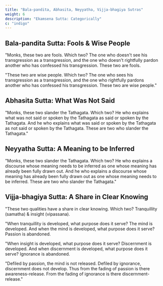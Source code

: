 ```yaml
---
title: "Bala-pandita, Abhasita, Neyyatha, Vijja-bhagiya Sutras"
weight: 6
description: "Ekamsena Sutta: Categorically"
c: "indigo"
---
```



## Bala-pandita Sutta: Fools & Wise People


"Monks, these two are fools. Which two? The one who doesn't see his transgression as a transgression, and the one who doesn't rightfully pardon another who has confessed his transgression. These two are fools.

"These two are wise people. Which two? The one who sees his transgression as a transgression, and the one who rightfully pardons another who has confessed his transgression. These two are wise people."



## Abhasita Sutta: What Was Not Said

"Monks, these two slander the Tathagata. Which two? He who explains what was not said or spoken by the Tathagata as said or spoken by the Tathagata. And he who explains what was said or spoken by the Tathagata as not said or spoken by the Tathagata. These are two who slander the Tathagata."


## Neyyatha Sutta: A Meaning to be Inferred

"Monks, these two slander the Tathagata. Which two? He who explains a discourse whose meaning needs to be inferred as one whose meaning has already been fully drawn out. And he who explains a discourse whose meaning has already been fully drawn out as one whose meaning needs to be inferred. These are two who slander the Tathagata."



## Vijja-bhagiya Sutta: A Share in Clear Knowing


"These two qualities have a share in clear knowing. Which two? Tranquillity (samatha) & insight (vipassana).

"When tranquillity is developed, what purpose does it serve? The mind is developed. And when the mind is developed, what purpose does it serve? Passion is abandoned.

"When insight is developed, what purpose does it serve? Discernment is developed. And when discernment is developed, what purpose does it serve? Ignorance is abandoned.

"Defiled by passion, the mind is not released. Defiled by ignorance, discernment does not develop. Thus from the fading of passion is there awareness-release. From the fading of ignorance is there discernment-release."